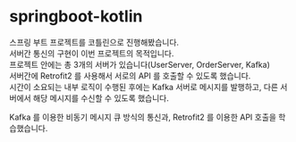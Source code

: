 # springboot-kotlin
<p>스프링 부트 프로젝트를 코틀린으로 진행해봤습니다.
<br>
서버간 통신의 구현이 이번 프로젝트의 목적입니다.
<br>
프로젝트 안에는 총 3개의 서버가 있습니다(UserServer, OrderServer, Kafka)
<br>서버간에 Retrofit2 를 사용해서 서로의 API 를 호출할 수 있도록 했습니다.
<br>시간이 소요되는 내부 로직이 수행된 후에는 Kafka 서버로 메시지를 발행하고, 다른 서버에서 해당 메시지를 수신할 수 있도록 했습니다.
<br>

Kafka 를 이용한 비동기 메시지 큐 방식의 통신과, Retrofit2 를 이용한 API 호출을 학습했습니다.
</p>
